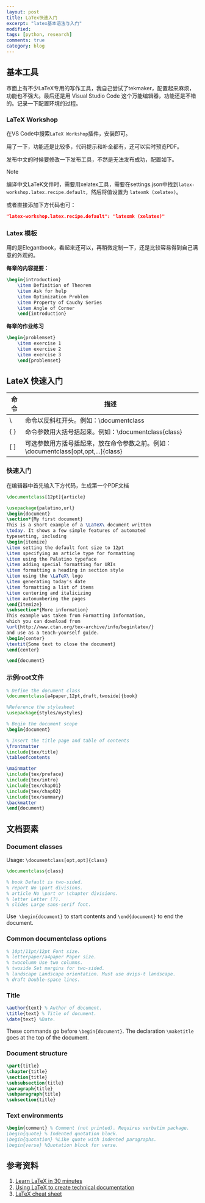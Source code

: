 ```yaml
---
layout: post
title: LaTex快速入门
excerpt: "latex基本语法与入门"
modified: 
tags: [python, research]
comments: true
category: blog
---
```



## 基本工具

市面上有不少LaTeX专用的写作工具，我自己尝试了tekmaker，配置起来麻烦，功能也不强大。最后还是用 Visual Studio Code 这个万能编辑器，功能还是不错的。记录一下配置环境的过程。

### LaTeX Workshop

在VS Code中搜索`LaTeX Workshop`插件，安装即可。

用了一下，功能还是比较多，代码提示和补全都有，还可以实时预览PDF。

发布中文的时候要修改一下发布工具，不然是无法发布成功，配置如下。



> [!NOTE]
>
> 编译中文LaTeK文件时，需要用xelatex工具，需要在settings.json中找到`latex-workshop.latex.recipe.default`，然后将值设置为 `latexmk (xelatex)`。
>
> 或者直接添加下方代码也可：
>
> ```json
> "latex-workshop.latex.recipe.default": "latexmk (xelatex)"
> ```





### Latex 模板

用的是Elegantbook，看起来还可以，再稍微定制一下，还是比较容易得到自己满意的外观的。



**每章的内容提要：**

```latex
\begin{introduction}
    \item Definition of Theorem
    \item Ask for help
    \item Optimization Problem
    \item Property of Cauchy Series
    \item Angle of Corner
    \end{introduction}
```





**每章的作业练习**

```latex
\begin{problemset}
    \item exercise 1
    \item exercise 2
    \item exercise 3
    \end{problemset}
```



## LateX 快速入门


| 命令   | 描述                                                                                      |
|--------|-------------------------------------------------------------------------------------------|
| \      | 命令以反斜杠开头。例如：\documentclass                                                   |
| { }    | 命令参数用大括号括起来。例如：\documentclass{class}                                       |
| [ ]    | 可选参数用方括号括起来，放在命令参数之前。例如：\documentclass[opt,opt,...]{class} |



### 快速入门

在编辑器中首先输入下方代码，生成第一个PDF文档



```latex
\documentclass[12pt]{article}

\usepackage{palatino,url}
\begin{document}
\section*{My first document}
This is a short example of a \LaTeX\ document written
\today. It shows a few simple features of automated
typesetting, including
\begin{itemize}
\item setting the default font size to 12pt
\item specifying an article type for formatting
\item using the Palatino typeface
\item adding special formatting for URIs
\item formatting a heading in section style
\item using the \LaTeX\ logo
\item generating today's date
\item formatting a list of items
\item centering and italicizing
\item autonumbering the pages
\end{itemize}
\subsection*{More information}
This example was taken from Formatting Information,
which you can download from
\url{http://www.ctan.org/tex-archive/info/beginlatex/}
and use as a teach-yourself guide.
\begin{center}
\textit{Some text to close the document}
\end{center}

\end{document}
```



### 示例root文件

```latex
% Define the document class
\documentclass[a4paper,12pt,draft,twoside]{book}

%Reference the stylesheet
\usepackage{styles/mystyles}

% Begin the document scope
\begin{document}

% Insert the title page and table of contents
\frontmatter
\include{tex/title}
\tableofcontents

\mainmatter
\include{tex/preface}
\include{tex/intro}
\include{tex/chap01}
\include{tex/chap02}
\include{tex/summary}
\backmatter
\end{document}
```



## 文档要素

### Document classes

Usage: `\documentclass[opt,opt]{class}`

```latex
\documentclass{class}

% book Default is two-sided.
% report No \part divisions.
% article No \part or \chapter divisions.
% letter Letter (?).
% slides Large sans-serif font.
```

Use` \begin{document}` to start contents and `\end{document}` to end the document.

### Common documentclass options

```latex
% 10pt/11pt/12pt Font size.
% letterpaper/a4paper Paper size.
% twocolumn Use two columns.
% twoside Set margins for two-sided.
% landscape Landscape orientation. Must use dvips-t landscape.
% draft Double-space lines.
```



### Title

```latex
\author{text} % Author of document.
\title{text} % Title of document.
\date{text} %Date.
```

These commands go before `\begin{document}`. The declaration `\maketitle` goes at the top of the document.



### Document structure

```latex
\part{title}
\chapter{title}
\section{title}
\subsubsection{title}
\paragraph{title}
\subparagraph{title}
\subsection{title}
```



### Text environments

```latex
\begin{comment} % Comment (not printed). Requires verbatim package.
\begin{quote} % Indented quotation block.
\begin{quotation} %Like quote with indented paragraphs.
\begin{verse} %Quotation block for verse.
```




## 参考资料

1. [Learn LaTeX in 30 minutes](https://www.overleaf.com/learn/latex/Learn_LaTeX_in_30_minutes)
1. [Using LaTeX to create technical documentation](https://glennjlea.com/latex/)
2. [LaTeX cheat sheet](http://wch.github.io/latexsheet/)

